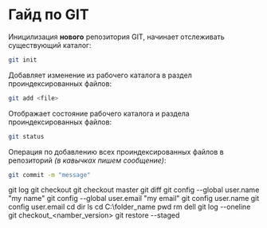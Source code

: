 # Гайд по GIT
Иницилизация **нового** репозитория GIT, начинает отслеживать существующий каталог:
```sh
git init
```
Добавляет изменение из рабочего каталога в раздел проиндексированных файлов:
```sh
git add <file>
```
Отображает состояние рабочего каталога и раздела проиндексированных файлов:
```sh
git status
```
Операция по добавлению всех проиндексированных файлов в репозиторий *(в кавычках пишем сообщение)*:
```sh
git commit -m "message"
```

git log
git checkout
git checkout master
git diff
git config --global user.name "my name"
git config --global user.email "my email"
git config user.name 
git config user.email
cd 
dir
ls
cd C:\folder_name
pwd
rm <file>
dell <file>
git log --oneline
git checkout_<namber_version>
git restore --staged<file>
